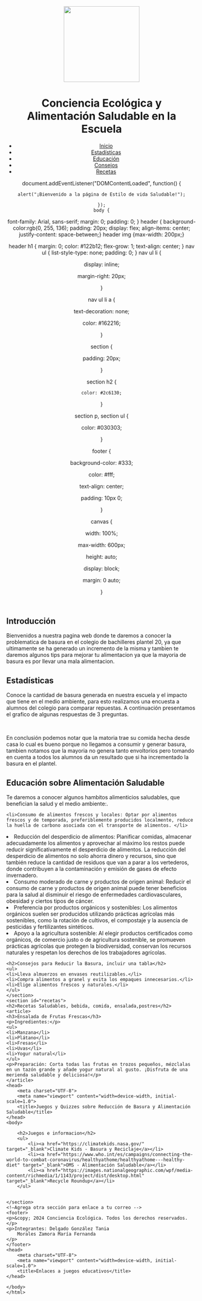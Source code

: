 <!DOCTYPE html>
<html lang="es">
<head>
<meta charset="UTF-8"> 
<meta name="viewport" content="width=device-width, initial-scale=1.0">
<title>Conciencia Ecológica y Alimentación Saludable</title>
<link rel="stylesheet" href="styles.css">
<script src="script.js" defer></script>
</head>
<body>
<header>
<img src="Logo para Tienda de Alimentación Consciente Ilustrado Verde.jpg" height="200" width="200"
>
<h1>Conciencia Ecológica y Alimentación Saludable en la Escuela</h1>
<nav>
<ul>
<li><a href="#inicio">Inicio</a></li>
<li><a href="#estadisticas">Estadísticas</a></li> 
<li><a href="#educacion">Educación</a></li>
<li><a href="#consejos">Consejos</a></li>
<li><a href="#recetas">Recetas</a></li>
</ul>
</nav>
    document.addEventListener("DOMContentLoaded", function() {

    alert("¡Bienvenido a la página de Estilo de vida Saludable!");
    
    });
    body {
font-family: Arial, sans-serif;
margin: 0;
padding: 0;
}
header {
background-color:rgb(0, 255, 136);
padding: 20px;
display: flex;
align-items: center;
justify-content: space-between;}
header img {max-width: 200px;}

header h1 {
margin: 0;
color: #122b12;
flex-grow: 1;
text-align: center;
}
nav ul {
list-style-type: none;
padding: 0;
}
nav ul li {

display: inline;

margin-right: 20px;

}

nav ul li a {

text-decoration: none;

color: #162216;

}

section {

padding: 20px;

}

section h2 {

    color: #2c6130;

}

section p, section ul {

color: #030303;

}

footer {

background-color: #333;

color: #fff;

text-align: center;

padding: 10px 0;

}

canvas {

width: 100%;

max-width: 600px;

height: auto;

display: block;

margin: 0 auto;

}
</header>
<section id="inicio">
<h2>Introducción</h2>
<p>Bienvenidos a nuestra pagina web donde te daremos a conocer la problematica de basura en el colegio de bachilleres plantel 20, ya que ultimamente se ha generado un incremento de la misma y tambien te daremos algunos tips para mejorar tu alimentacion ya que la mayoria de basura es por llevar una mala alimentacion.</p>
</section>
<section id="estadisticas">
<h2>Estadísticas</h2>
<p>Conoce la cantidad de basura generada en nuestra escuela y el impacto que tiene en el medio ambiente, para esto realizamos una encuesta a alumnos del colegio para comparar repuestas.
    A continuación presentamos el grafico de algunas respuestas de 3 preguntas. </p>
<img src="Captura de pantalla 2024-06-13 095505.png" alt="">
<img src="Captura de pantalla 2024-06-13 100239.png" alt="">
<img src="Captura de pantalla 2024-06-13 100455.png" alt="">
<p>En conclusión podemos notar que la matoria trae su comida hecha desde casa lo cual es bueno porque no llegamos a consumir y generar basura, tambien notamos que la mayoria no genera tanto envoltorios pero tomando en cuenta a todos los alumnos da un resultado que si ha incrementado la basura en el plantel. </p>
</section>
<section id="educacion">
<h2>Educación sobre Alimentación Saludable</h2>
<p>Te daremos a conocer algunos hambitos alimenticios saludables, que benefician la salud y el medio ambiente:.</p>

    <li>Consumo de alimentos frescos y locales: Optar por alimentos frescos y de temporada, preferiblemente producidos localmente, reduce la huella de carbono asociada con el transporte de alimentos. </li>

<li>Reducción del desperdicio de alimentos: Planificar comidas, almacenar adecuadamente los alimentos y aprovechar al máximo los restos puede reducir significativamente el desperdicio de alimentos. La reducción del desperdicio de alimentos no solo ahorra dinero y recursos, sino que también reduce la cantidad de residuos que van a parar a los vertederos, donde contribuyen a la contaminación y emisión de gases de efecto invernadero.</li>
<li>Consumo moderado de carne y productos de origen animal: Reducir el consumo de carne y productos de origen animal puede tener beneficios para la salud al disminuir el riesgo de enfermedades cardiovasculares, obesidad y ciertos tipos de cáncer.</li>

<li>Preferencia por productos orgánicos y sostenibles: Los alimentos orgánicos suelen ser producidos utilizando prácticas agrícolas más sostenibles, como la rotación de cultivos, el compostaje y la ausencia de pesticidas y fertilizantes sintéticos. </li>

<li>Apoyo a la agricultura sostenible: Al elegir productos certificados como orgánicos, de comercio justo o de agricultura sostenible, se promueven prácticas agrícolas que protegen la biodiversidad, conservan los recursos naturales y respetan los derechos de los trabajadores agrícolas.</li>
</ul>
</section>
<section id="consejos">
    <meta charset="UTF-8">
    <meta name="viewport" content="width=device-width, initial-scale=1.0">
    <title>Consejos para Reducir la Basura, incluir una tabla</title>
</head>
<body>
    
      
    <h2>Consejos para Reducir la Basura, incluir una tabla</h2>
    <ul>
    <li>Lleva almuerzos en envases reutilizables.</li>
    <li>Compra alimentos a granel y evita los empaques innecesarios.</li>
    <li>Elige alimentos frescos y naturales.</li>
    </ul>
    </section>
    <section id="recetas">
    <h2>Recetas Saludables, bebida, comida, ensalada,postres</h2>
    <article>
    <h3>Ensalada de Frutas Frescas</h3>
    <p>Ingredientes:</p>
    <ul>
    <li>Manzana</li>
    <li>Plátano</li>
    <li>Fresas</li>
    <li>Uvas</li>
    <li>Yogur natural</li>
    </ul>
    <p>Preparación: Corta todas las frutas en trozos pequeños, mézclalas en un tazón grande y añade yogur natural al gusto. ¡Disfruta de una merienda saludable y deliciosa!</p>
    </article>
    <head>
        <meta charset="UTF-8">
        <meta name="viewport" content="width=device-width, initial-scale=1.0">
        <title>Juegos y Quizzes sobre Reducción de Basura y Alimentación Saludable</title>
    </head>
    <body>
        
        <h2>Juegos e informacion</h2>
        <ul>
            <li><a href="https://climatekids.nasa.gov/" target="_blank">Climate Kids - Basura y Reciclaje</a></li>
            <li><a href="https://www.who.int/es/campaigns/connecting-the-world-to-combat-coronavirus/healthyathome/healthyathome---healthy-diet" target="_blank">OMS - Alimentación Saludable</a></li>
            <li><a href="https://images.nationalgeographic.com/wpf/media-content/richmedia/1/1143/project/dist/desktop.html" target="_blank">Recycle Roundup</a></li>
        </ul>
        
      
    </section>
    <!—Agrega otra sección para enlace a tu correo -->
    <footer>
    <p>&copy; 2024 Conciencia Ecológica. Todos los derechos reservados.</p>
    <p>Integrantes: Delgado González Tania
        Morales Zamora María Fernanda
    </p>
    </footer>
    <head>
        <meta charset="UTF-8">
        <meta name="viewport" content="width=device-width, initial-scale=1.0">
        <title>Enlaces a juegos educativos</title>
    </head>
   
    </body>
    </html> 
